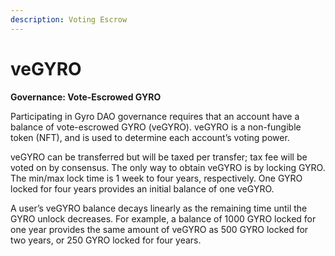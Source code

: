 ```yaml
---
description: Voting Escrow
---
```


# veGYRO

**Governance: Vote-Escrowed GYRO**

Participating in Gyro DAO governance requires that an account have a balance of vote-escrowed GYRO (veGYRO). veGYRO is a non-fungible token (NFT), and is used to determine each account’s voting power.

veGYRO can be transferred but will be taxed per transfer; tax fee will be voted on by consensus. The only way to obtain veGYRO is by locking GYRO. The min/max lock time is 1 week to four years, respectively. One GYRO locked for four years provides an initial balance of one veGYRO.

A user’s veGYRO balance decays linearly as the remaining time until the GYRO unlock decreases. For example, a balance of 1000 GYRO locked for one year provides the same amount of veGYRO as 500 GYRO locked for two years, or 250 GYRO locked for four years.

